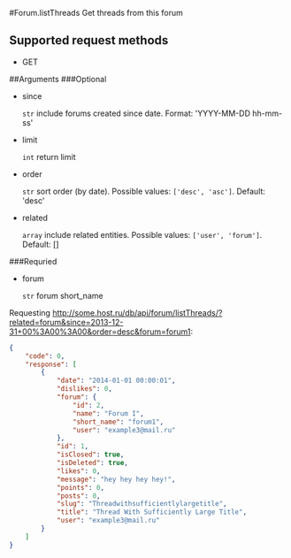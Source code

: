 #Forum.listThreads
Get threads from this forum

## Supported request methods 
* GET

##Arguments
###Optional
* since

   ```str``` include forums created since date. Format: 'YYYY-MM-DD hh-mm-ss'
* limit

   ```int``` return limit
* order

   ```str``` sort order (by date). Possible values: ```['desc', 'asc']```. Default: 'desc'
* related

   ```array``` include related entities. Possible values: ```['user', 'forum']```. Default: []


###Requried
* forum

   ```str``` forum short_name


Requesting http://some.host.ru/db/api/forum/listThreads/?related=forum&since=2013-12-31+00%3A00%3A00&order=desc&forum=forum1:
```json
{
    "code": 0,
    "response": [
        {
            "date": "2014-01-01 00:00:01",
            "dislikes": 0,
            "forum": {
                "id": 2,
                "name": "Forum I",
                "short_name": "forum1",
                "user": "example3@mail.ru"
            },
            "id": 1,
            "isClosed": true,
            "isDeleted": true,
            "likes": 0,
            "message": "hey hey hey hey!",
            "points": 0,
            "posts": 0,
            "slug": "Threadwithsufficientlylargetitle",
            "title": "Thread With Sufficiently Large Title",
            "user": "example3@mail.ru"
        }
    ]
}
```
